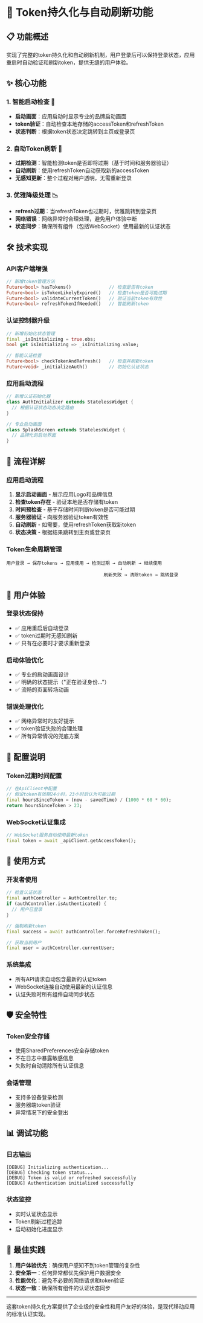 # 🔐 Token持久化与自动刷新功能

## 📋 功能概述

实现了完整的token持久化和自动刷新机制，用户登录后可以保持登录状态，应用重启时自动验证和刷新token，提供无缝的用户体验。

## ✨ 核心功能

### 1. 智能启动检查 🚀
- **启动画面**：应用启动时显示专业的品牌启动画面
- **token验证**：自动检查本地存储的accessToken和refreshToken
- **状态判断**：根据token状态决定跳转到主页或登录页

### 2. 自动Token刷新 🔄
- **过期检测**：智能检测token是否即将过期（基于时间和服务器验证）
- **自动刷新**：使用refreshToken自动获取新的accessToken
- **无感知更新**：整个过程对用户透明，无需重新登录

### 3. 优雅降级处理 📉
- **refresh过期**：当refreshToken也过期时，优雅跳转到登录页
- **网络错误**：网络异常时合理处理，避免用户体验中断
- **状态同步**：确保所有组件（包括WebSocket）使用最新的认证状态

## 🛠️ 技术实现

### API客户端增强
```dart
// 新增token管理方法
Future<bool> hasTokens()              // 检查是否有token
Future<bool> isTokenLikelyExpired()   // 检查token是否可能过期  
Future<bool> validateCurrentToken()   // 验证当前token有效性
Future<bool> refreshTokenIfNeeded()   // 智能刷新token
```

### 认证控制器升级
```dart
// 新增初始化状态管理
final _isInitializing = true.obs;
bool get isInitializing => _isInitializing.value;

// 智能认证检查
Future<bool> checkTokenAndRefresh()   // 检查并刷新token
Future<void> _initializeAuth()        // 初始化认证状态
```

### 应用启动流程
```dart
// 新增认证初始化器
class AuthInitializer extends StatelessWidget {
  // 根据认证状态动态决定路由
}

// 专业启动画面
class SplashScreen extends StatelessWidget {
  // 品牌化的启动界面
}
```

## 🔄 流程详解

### 应用启动流程
1. **显示启动画面** - 展示应用Logo和品牌信息
2. **检查token存在** - 验证本地是否存储有token
3. **时间预检查** - 基于存储时间判断token是否可能过期
4. **服务器验证** - 向服务器验证token有效性
5. **自动刷新** - 如需要，使用refreshToken获取新token
6. **状态决策** - 根据结果跳转到主页或登录页

### Token生命周期管理
```
用户登录 → 保存tokens → 应用使用 → 检测过期 → 自动刷新 → 继续使用
                                          ↓
                                    刷新失败 → 清除token → 跳转登录
```

## 📱 用户体验

### 登录状态保持
- ✅ 应用重启后自动登录
- ✅ token过期时无感知刷新
- ✅ 只有在必要时才要求重新登录

### 启动体验优化
- ✅ 专业的启动画面设计
- ✅ 明确的状态提示（"正在验证身份..."）
- ✅ 流畅的页面转场动画

### 错误处理优化
- ✅ 网络异常时的友好提示
- ✅ token验证失败的合理处理
- ✅ 所有异常情况的兜底方案

## 🔧 配置说明

### Token过期时间配置
```dart
// 在ApiClient中配置
// 假设token有效期24小时，23小时后认为可能过期
final hoursSinceToken = (now - savedTime) / (1000 * 60 * 60);
return hoursSinceToken > 23;
```

### WebSocket认证集成
```dart
// WebSocket服务自动使用最新token
final token = await _apiClient.getAccessToken();
```

## 🚀 使用方式

### 开发者使用
```dart
// 检查认证状态
final authController = AuthController.to;
if (authController.isAuthenticated) {
  // 用户已登录
}

// 强制刷新token
final success = await authController.forceRefreshToken();

// 获取当前用户
final user = authController.currentUser;
```

### 系统集成
- 所有API请求自动包含最新的认证token
- WebSocket连接自动使用最新的认证信息
- 认证失败时所有组件自动同步状态

## 🛡️ 安全特性

### Token安全存储
- 使用SharedPreferences安全存储token
- 不在日志中暴露敏感信息
- 失败时自动清除所有认证信息

### 会话管理
- 支持多设备登录检测
- 服务器端token验证
- 异常情况下的安全登出

## 📊 调试功能

### 日志输出
```
[DEBUG] Initializing authentication...
[DEBUG] Checking token status...
[DEBUG] Token is valid or refreshed successfully
[DEBUG] Authentication initialized successfully
```

### 状态监控
- 实时认证状态显示
- Token刷新过程追踪
- 启动初始化进度显示

## 🎯 最佳实践

1. **用户体验优先**：确保用户感知不到token管理的复杂性
2. **安全第一**：任何异常都优先保护用户数据安全
3. **性能优化**：避免不必要的网络请求和token验证
4. **状态一致**：确保所有组件的认证状态同步

---

这套token持久化方案提供了企业级的安全性和用户友好的体验，是现代移动应用的标准认证实现。 